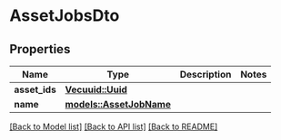 # AssetJobsDto

## Properties

Name | Type | Description | Notes
------------ | ------------- | ------------- | -------------
**asset_ids** | [**Vec<uuid::Uuid>**](uuid::Uuid.md) |  | 
**name** | [**models::AssetJobName**](AssetJobName.md) |  | 

[[Back to Model list]](../README.md#documentation-for-models) [[Back to API list]](../README.md#documentation-for-api-endpoints) [[Back to README]](../README.md)


